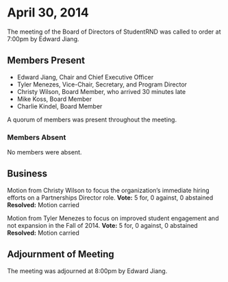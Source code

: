 # April 30, 2014

The meeting of the Board of Directors of StudentRND was called to order at 7:00pm by Edward Jiang.

## Members Present

- Edward Jiang, Chair and Chief Executive Officer
- Tyler Menezes, Vice-Chair, Secretary, and Program Director
- Christy Wilson, Board Member, who arrived 30 minutes late
- Mike Koss, Board Member
- Charlie Kindel, Board Member

A quorum of members was present throughout the meeting.

### Members Absent

No members were absent.

## Business

Motion from Christy Wilson to focus the organization’s immediate hiring efforts on a Partnerships Director role.
**Vote:** 5 for, 0 against, 0 abstained
**Resolved:** Motion carried

Motion from Tyler Menezes to focus on improved student engagement and not expansion in the Fall of 2014.
**Vote:** 5 for, 0 against, 0 abstained
**Resolved:** Motion carried

## Adjournment of Meeting

The meeting was adjourned at 8:00pm by Edward Jiang.